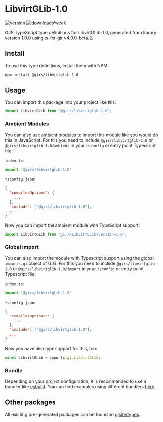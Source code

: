 
# LibvirtGLib-1.0

![version](https://img.shields.io/npm/v/@girs/libvirtglib-1.0)
![downloads/week](https://img.shields.io/npm/dw/@girs/libvirtglib-1.0)


GJS TypeScript type definitions for LibvirtGLib-1.0, generated from library version 1.0.0 using [ts-for-gir](https://github.com/gjsify/ts-for-gir) v4.0.0-beta.2.


## Install

To use this type definitions, install them with NPM:
```bash
npm install @girs/libvirtglib-1.0
```

## Usage

You can import this package into your project like this:
```ts
import LibvirtGLib from '@girs/libvirtglib-1.0';
```

### Ambient Modules

You can also use [ambient modules](https://github.com/gjsify/ts-for-gir/tree/main/packages/cli#ambient-modules) to import this module like you would do this in JavaScript.
For this you need to include `@girs/libvirtglib-1.0` or `@girs/libvirtglib-1.0/ambient` in your `tsconfig` or entry point Typescript file:

`index.ts`:
```ts
import '@girs/libvirtglib-1.0'
```

`tsconfig.json`:
```json
{
  "compilerOptions": {
    ...
  },
  "include": ["@girs/libvirtglib-1.0"],
  ...
}
```

Now you can import the ambient module with TypeScript support: 

```ts
import LibvirtGLib from 'gi://LibvirtGLib?version=1.0';
```

### Global import

You can also import the module with Typescript support using the global `imports.gi` object of GJS.
For this you need to include `@girs/libvirtglib-1.0` or `@girs/libvirtglib-1.0/import` in your `tsconfig` or entry point Typescript file:

`index.ts`:
```ts
import '@girs/libvirtglib-1.0'
```

`tsconfig.json`:
```json
{
  "compilerOptions": {
    ...
  },
  "include": ["@girs/libvirtglib-1.0"],
  ...
}
```

Now you have also type support for this, too:

```ts
const LibvirtGLib = imports.gi.LibvirtGLib;
```

### Bundle

Depending on your project configuration, it is recommended to use a bundler like [esbuild](https://esbuild.github.io/). You can find examples using different bundlers [here](https://github.com/gjsify/ts-for-gir/tree/main/examples).

## Other packages

All existing pre-generated packages can be found on [gjsify/types](https://github.com/gjsify/types).

